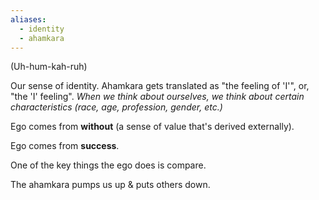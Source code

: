 ```yaml
---
aliases:
  - identity
  - ahamkara
---
```

(Uh-hum-kah-ruh)

Our sense of identity. Ahamkara gets translated as "the feeling of 'I'", or, "the 'I' feeling".
	*When we think about ourselves, we think about certain characteristics (race, age, profession, gender, etc.)*

Ego comes from **without** (a sense of value that's derived externally).

Ego comes from **success**.

One of the key things the ego does is compare.

The ahamkara pumps us up & puts others down.